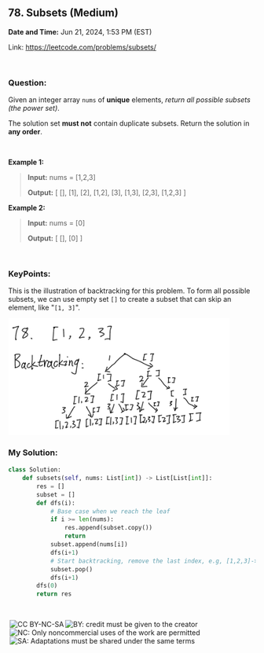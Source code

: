 ## 78. Subsets (Medium)
**Date and Time:** Jun 21, 2024, 1:53 PM (EST)

Link: https://leetcode.com/problems/subsets/

<br>

### Question:
Given an integer array `nums` of **unique** elements, _return all possible 
subsets (the power set)_.

The solution set __must not__ contain duplicate subsets. Return the solution in __any order__.

<br>

**Example 1:**
> **Input:** nums = [1,2,3]
> 
> **Output:** [ [], [1], [2], [1,2], [3], [1,3], [2,3], [1,2,3] ]

**Example 2:**
> **Input:** nums = [0]
> 
> **Output:** [ [], [0] ]

<br>

### KeyPoints: 
This is the illustration of backtracking for this problem. To form all possible subsets, we can use empty set `[]` to create a subset that can skip an element, like "`[1, 3]`". 

<img src="../images/78.png" width=450>

<br>

### My Solution:
```python
class Solution:
    def subsets(self, nums: List[int]) -> List[List[int]]:
        res = []
        subset = []
        def dfs(i):
            # Base case when we reach the leaf
            if i >= len(nums):
                res.append(subset.copy())
                return
            subset.append(nums[i])
            dfs(i+1)
            # Start backtracking, remove the last index, e.g, [1,2,3]->[1,2], [1,3]->[1], [2,3]->[2]
            subset.pop()
            dfs(i+1)
        dfs(0)
        return res
```

<br>

<img style="height:22px!important;margin-left:3px;vertical-align:text-bottom;" src="https://mirrors.creativecommons.org/presskit/icons/cc.svg?ref=chooser-v1" alt="CC BY-NC-SA" title="CC BY-NC-SA"><img style="height:22px!important;margin-left:3px;vertical-align:text-bottom;" src="https://mirrors.creativecommons.org/presskit/icons/by.svg?ref=chooser-v1" alt="BY: credit must be given to the creator" title="BY: credit must be given to the creator"><img style="height:22px!important;margin-left:3px;vertical-align:text-bottom;" src="https://mirrors.creativecommons.org/presskit/icons/nc.svg?ref=chooser-v1" alt="NC: Only noncommercial uses of the work are permitted" title="NC: Only noncommercial uses of the work are permitted"><img style="height:22px!important;margin-left:3px;vertical-align:text-bottom;" src="https://mirrors.creativecommons.org/presskit/icons/sa.svg?ref=chooser-v1" alt="SA: Adaptations must be shared under the same terms" title="SA: Adaptations must be shared under the same terms">